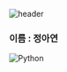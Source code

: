 ![header](https://capsule-render.vercel.app/api?type=rounded&color=auto&height=300&section=header&text=안%20녕%20하%20세%20요%20!)


### 이름 : 정아연

![Python](https://img.shields.io/badge/Python-3776AB.svg?&style=for-the-badge&logo=Python&logoColor=white)

<!--
**AhYeon-cpf20c/AhYeon-cpf20c** is a ✨ _special_ ✨ repository because its `README.md` (this file) appears on your GitHub profile.

Here are some ideas to get you started:

- 🔭 I’m currently working on ...
- 🌱 I’m currently learning ...
- 👯 I’m looking to collaborate on ...
- 🤔 I’m looking for help with ...
- 💬 Ask me about ...
- 📫 How to reach me: ...
- 😄 Pronouns: ...
- ⚡ Fun fact: ...
-->

